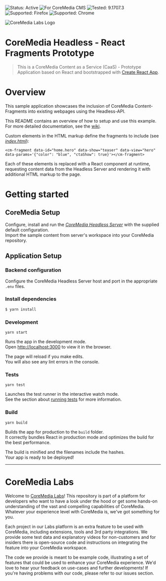 ![Status: Active](https://documentation.coremedia.com/badges/badge_status_active.png "Status: Active")
![For CoreMedia CMS](https://documentation.coremedia.com/badges/badge_coremedia_cms.png "For CoreMedia CMS")
![Tested: 9.1707.3](https://documentation.coremedia.com/badges/badge_tested_coremedia_9-1707-3.png "Tested: 9.1707.1")
![Supported: Firefox](https://documentation.coremedia.com/badges/badge_supported_by_firefox.png "Supported: Firefox")
![Supported: Chrome](https://documentation.coremedia.com/badges/badge_supported_by_chrome.png "Supported: Chrome")

![CoreMedia Labs Logo](https://documentation.coremedia.com/badges/banner_coremedia_labs_wide.png "CoreMedia Labs Logo Title Text")

# CoreMedia Headless - React Fragments Prototype

> This is a CoreMedia Content as a Service (CaaS) - Prototype Application based on React and bootstrapped with
> [Create React App](https://github.com/facebookincubator/create-react-app).

# Overview

This sample application showcases the inclusion of CoreMedia Content-Fragments into existing webpages using the Headless-API.

This README contains an overview of how to setup and use this example. For more detailed documentation, see the [wiki](https://github.com/CoreMedia/coremedia-headless-client-react/wiki).

Custom elements in the HTML markup define the fragments to include (see [_index.html_](public/index.html)):

```
<cm-fragment data-id="home.hero" data-show="teaser" data-view="hero" data-params='{"color": "blue", "ctaShow": true}'></cm-fragment>
```

Each of these elements is replaced with a React component at runtime, requesting content data from the Headless Server and rendering it with additional HTML
markup to the page.

# Getting started

## CoreMedia Setup

Configure, install and run the [_CoreMedia Headless Server_](https://github.com/CoreMedia/coremedia-headless-server) with the supplied default
configuration.<br> Import the sample content from server's workspace into your CoreMedia repository.

## Application Setup

### Backend configuration

Configure the CoreMedia Headless Server host and port in the appropriate `.env` files.

### Install dependencies

```sh
$ yarn install
```

### Development

`yarn start`

Runs the app in the development mode.<br> Open [http://localhost:3000](http://localhost:3000) to view it in the browser.

The page will reload if you make edits.<br> You will also see any lint errors in the console.

### Tests

`yarn test`

Launches the test runner in the interactive watch mode.<br> See the section about [running tests](#running-tests) for more information.

### Build

`yarn build`

Builds the app for production to the `build` folder.<br> It correctly bundles React in production mode and optimizes the build for the best performance.

The build is minified and the filenames include the hashes.<br> Your app is ready to be deployed!

*******


# CoreMedia Labs

Welcome to [CoreMedia Labs](https://blog.coremedia.com/labs/)! This repository is part of a platform for developers who want to have a look under the hood or get some hands-on understanding of the vast and compelling capabilities of CoreMedia. Whatever your experience level with CoreMedia is, we've got something for you.

Each project in our Labs platform is an extra feature to be used with CoreMedia, including extensions, tools and 3rd party integrations. We provide some test data and explanatory videos for non-customers and for insiders there is open-source code and instructions on integrating the feature into your CoreMedia workspace. 

The code we provide is meant to be example code, illustrating a set of features that could be used to enhance your CoreMedia experience. We'd love to hear your feedback on use-cases and further developments! If you're having problems with our code, please refer to our issues section. 
